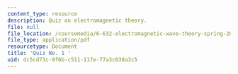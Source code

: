 ```yaml
---
content_type: resource
description: Quiz on electromagnetic theory.
file: null
file_location: /coursemedia/6-632-electromagnetic-wave-theory-spring-2003/dc5cd73c9f6bc51111fe77a3c638a3c5_q1.pdf
file_type: application/pdf
resourcetype: Document
title: 'Quiz No. 1 '
uid: dc5cd73c-9f6b-c511-11fe-77a3c638a3c5
---
```

